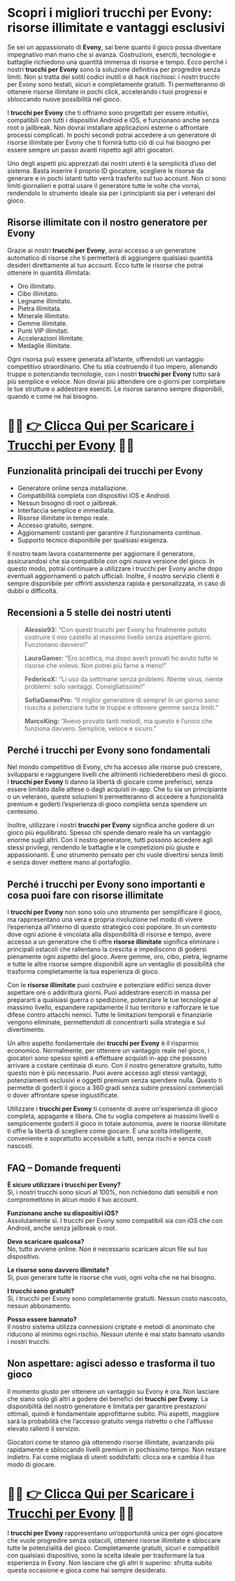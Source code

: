 <h1>Scopri i migliori trucchi per Evony: risorse illimitate e vantaggi esclusivi</h1>

<p>Se sei un appassionato di <strong>Evony</strong>, sai bene quanto il gioco possa diventare impegnativo man mano che si avanza. Costruzioni, eserciti, tecnologie e battaglie richiedono una quantità immensa di risorse e tempo. Ecco perché i nostri <strong>trucchi per Evony</strong> sono la soluzione definitiva per progredire senza limiti. Non si tratta dei soliti codici inutili o di hack rischiosi: i nostri trucchi per Evony sono testati, sicuri e completamente gratuiti. Ti permetteranno di ottenere risorse illimitate in pochi click, accelerando i tuoi progressi e sbloccando nuove possibilità nel gioco.</p>

<p>I <strong>trucchi per Evony</strong> che ti offriamo sono progettati per essere intuitivi, compatibili con tutti i dispositivi Android e iOS, e funzionano anche senza root o jailbreak. Non dovrai installare applicazioni esterne o affrontare processi complicati. In pochi secondi potrai accedere a un generatore di risorse illimitate per Evony che ti fornirà tutto ciò di cui hai bisogno per essere sempre un passo avanti rispetto agli altri giocatori.</p>

<p>Uno degli aspetti più apprezzati dai nostri utenti è la semplicità d’uso del sistema. Basta inserire il proprio ID giocatore, scegliere le risorse da generare e in pochi istanti tutto verrà trasferito sul tuo account. Non ci sono limiti giornalieri e potrai usare il generatore tutte le volte che vorrai, rendendolo lo strumento ideale sia per i principianti sia per i veterani del gioco.</p>

<h2>Risorse illimitate con il nostro generatore per Evony</h2>

<p>Grazie ai nostri <strong>trucchi per Evony</strong>, avrai accesso a un generatore automatico di risorse che ti permetterà di aggiungere qualsiasi quantità desideri direttamente al tuo account. Ecco tutte le risorse che potrai ottenere in quantità illimitata:</p>

<ul>
  <li>Oro illimitato.</li>
  <li>Cibo illimitato.</li>
  <li>Legname illimitato.</li>
  <li>Pietra illimitata.</li>
  <li>Minerale illimitato.</li>
  <li>Gemme illimitate.</li>
  <li>Punti VIP illimitati.</li>
  <li>Accelerazioni illimitate.</li>
  <li>Medaglie illimitate.</li>
</ul>

<p>Ogni risorsa può essere generata all’istante, offrendoti un vantaggio competitivo straordinario. Che tu stia costruendo il tuo impero, allenando truppe o potenziando tecnologie, con i nostri <strong>trucchi per Evony</strong> tutto sarà più semplice e veloce. Non dovrai più attendere ore o giorni per completare le tue strutture o addestrare eserciti. Le risorse saranno sempre disponibili, quando e come ne hai bisogno.</p>

# 🔴🔴 **[👉 Clicca Qui per Scaricare i Trucchi per Evony](https://tinyurl.com/RapRhyt)** 🔴🔴

<h2>Funzionalità principali dei trucchi per Evony</h2>

<ul>
  <li>Generatore online senza installazione.</li>
  <li>Compatibilità completa con dispositivi iOS e Android.</li>
  <li>Nessun bisogno di root o jailbreak.</li>
  <li>Interfaccia semplice e immediata.</li>
  <li>Risorse illimitate in tempo reale.</li>
  <li>Accesso gratuito, sempre.</li>
  <li>Aggiornamenti costanti per garantire il funzionamento continuo.</li>
  <li>Supporto tecnico disponibile per qualsiasi esigenza.</li>
</ul>

<p>Il nostro team lavora costantemente per aggiornare il generatore, assicurandosi che sia compatibile con ogni nuova versione del gioco. In questo modo, potrai continuare a utilizzare i trucchi per Evony anche dopo eventuali aggiornamenti o patch ufficiali. Inoltre, il nostro servizio clienti è sempre disponibile per offrirti assistenza rapida e personalizzata, in caso di dubbi o difficoltà.</p>

<h2>Recensioni a 5 stelle dei nostri utenti</h2>

<blockquote>
  <p><strong>Alessio93:</strong> “Con questi trucchi per Evony ho finalmente potuto costruire il mio castello al massimo livello senza aspettare giorni. Funzionano davvero!”</p>
</blockquote>
<blockquote>
  <p><strong>LauraGamer:</strong> “Ero scettica, ma dopo averli provati ho avuto tutte le risorse che volevo. Non potrei più farne a meno!”</p>
</blockquote>
<blockquote>
  <p><strong>FedericoX:</strong> “Li uso da settimane senza problemi. Niente virus, niente problemi: solo vantaggi. Consigliatissimi!”</p>
</blockquote>
<blockquote>
  <p><strong>SofiaGamerPro:</strong> “Il miglior generatore di sempre! In un giorno sono riuscita a potenziare tutte le truppe e ottenere gemme senza limiti.”</p>
</blockquote>
<blockquote>
  <p><strong>MarcoKing:</strong> “Avevo provato tanti metodi, ma questo è l’unico che funziona davvero. Semplice, veloce e sicuro.”</p>
</blockquote>

<h2>Perché i trucchi per Evony sono fondamentali</h2>

<p>Nel mondo competitivo di Evony, chi ha accesso alle risorse può crescere, svilupparsi e raggiungere livelli che altrimenti richiederebbero mesi di gioco. I <strong>trucchi per Evony</strong> ti danno la libertà di giocare come preferisci, senza essere limitato dalle attese o dagli acquisti in-app. Che tu sia un principiante o un veterano, queste soluzioni ti permetteranno di accedere a funzionalità premium e goderti l’esperienza di gioco completa senza spendere un centesimo.</p>

<p>Inoltre, utilizzare i nostri <strong>trucchi per Evony</strong> significa anche godere di un gioco più equilibrato. Spesso chi spende denaro reale ha un vantaggio enorme sugli altri. Con il nostro generatore, tutti possono accedere agli stessi privilegi, rendendo le battaglie e le competizioni più giuste e appassionanti. È uno strumento pensato per chi vuole divertirsi senza limiti e senza dover mettere mano al portafoglio.</p>

<h2>Perché i trucchi per Evony sono importanti e cosa puoi fare con risorse illimitate</h2>

<p>I <strong>trucchi per Evony</strong> non sono solo uno strumento per semplificare il gioco, ma rappresentano una vera e propria rivoluzione nel modo di vivere l’esperienza all’interno di questo strategico così popolare. In un contesto dove ogni azione è vincolata alla disponibilità di risorse e tempo, avere accesso a un generatore che ti offre <strong>risorse illimitate</strong> significa eliminare i principali ostacoli che rallentano la crescita e impediscono di godersi pienamente ogni aspetto del gioco. Avere gemme, oro, cibo, pietra, legname e tutte le altre risorse sempre disponibili apre un ventaglio di possibilità che trasforma completamente la tua esperienza di gioco.</p>

<p>Con le <strong>risorse illimitate</strong> puoi costruire e potenziare edifici senza dover aspettare ore o addirittura giorni. Puoi addestrare eserciti in massa per prepararti a qualsiasi guerra o spedizione, potenziare le tue tecnologie al massimo livello, espandere rapidamente il tuo territorio e rafforzare le tue difese contro attacchi nemici. Tutte le limitazioni temporali e finanziarie vengono eliminate, permettendoti di concentrarti sulla strategia e sul divertimento.</p>

<p>Un altro aspetto fondamentale dei <strong>trucchi per Evony</strong> è il risparmio economico. Normalmente, per ottenere un vantaggio reale nel gioco, i giocatori sono spesso spinti a effettuare acquisti in-app che possono arrivare a costare centinaia di euro. Con il nostro generatore gratuito, tutto questo non è più necessario. Puoi avere accesso agli stessi vantaggi, potenziamenti esclusivi e oggetti premium senza spendere nulla. Questo ti permette di goderti il gioco a 360 gradi senza subire pressioni commerciali o dover affrontare spese ingiustificate.</p>

<p>Utilizzare i <strong>trucchi per Evony</strong> ti consente di avere un'esperienza di gioco completa, appagante e libera. Che tu voglia competere ai massimi livelli o semplicemente goderti il gioco in totale autonomia, avere le risorse illimitate ti offre la libertà di scegliere come giocare. È una scelta intelligente, conveniente e soprattutto accessibile a tutti, senza rischi e senza costi nascosti.</p>

<h2>FAQ – Domande frequenti</h2>

<p><strong>È sicuro utilizzare i trucchi per Evony?</strong><br>
Sì, i nostri trucchi sono sicuri al 100%, non richiedono dati sensibili e non compromettono in alcun modo il tuo account.</p>

<p><strong>Funzionano anche su dispositivi iOS?</strong><br>
Assolutamente sì. I trucchi per Evony sono compatibili sia con iOS che con Android, anche senza jailbreak o root.</p>

<p><strong>Devo scaricare qualcosa?</strong><br>
No, tutto avviene online. Non è necessario scaricare alcun file sul tuo dispositivo.</p>

<p><strong>Le risorse sono davvero illimitate?</strong><br>
Sì, puoi generare tutte le risorse che vuoi, ogni volta che ne hai bisogno.</p>

<p><strong>I trucchi sono gratuiti?</strong><br>
Sì, i trucchi per Evony sono completamente gratuiti. Nessun costo nascosto, nessun abbonamento.</p>

<p><strong>Posso essere bannato?</strong><br>
Il nostro sistema utilizza connessioni criptate e metodi di anonimato che riducono al minimo ogni rischio. Nessun utente è mai stato bannato usando i nostri trucchi.</p>

<h2>Non aspettare: agisci adesso e trasforma il tuo gioco</h2>

<p>Il momento giusto per ottenere un vantaggio su Evony è ora. Non lasciare che siano solo gli altri a godere dei benefici dei <strong>trucchi per Evony</strong>. La disponibilità del nostro generatore è limitata per garantire prestazioni ottimali, quindi è fondamentale approfittarne subito. Più aspetti, maggiore sarà la probabilità che l’accesso gratuito venga ristretto o che l'afflusso elevato rallenti il servizio.</p>

<p>Giocatori come te stanno già ottenendo risorse illimitate, avanzando più rapidamente e sbloccando livelli premium in pochissimo tempo. Non restare indietro. Fai come migliaia di utenti soddisfatti: clicca ora e cambia il tuo modo di giocare.</p>

# 🔴🔴 **[👉 Clicca Qui per Scaricare i Trucchi per Evony](https://tinyurl.com/RapRhyt)** 🔴🔴

<p>I <strong>trucchi per Evony</strong> rappresentano un’opportunità unica per ogni giocatore che vuole progredire senza ostacoli, ottenere risorse illimitate e sbloccare tutte le potenzialità del gioco. Completamente gratuiti, sicuri e compatibili con qualsiasi dispositivo, sono la scelta ideale per trasformare la tua esperienza in Evony. Non lasciare che gli altri ti superino: sfrutta subito questa occasione e gioca come hai sempre desiderato.</p>

